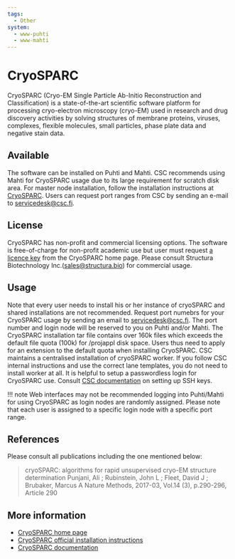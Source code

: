 ```yaml
---
tags:
  - Other
system:
  - www-puhti
  - www-mahti
---
```


# CryoSPARC

CryoSPARC (Cryo-EM Single Particle Ab-Initio Reconstruction and Classification) is a state-of-the-art scientific software platform for processing cryo-electron microscopy (cryo-EM) used in research and drug discovery activities by solving structures of membrane proteins, viruses, complexes, flexible molecules, small particles, phase plate data and negative stain data.


## Available

 The software can be installed on Puhti and Mahti. CSC recommends using Mahti for CryoSPARC usage due to its large requirement for scratch disk area. For master node installation, follow the installation instructions at [CryoSPARC](https://cryosparc.com/docs/reference/install/). Users can request port ranges from CSC by sending an e-mail to <servicedesk@csc.fi>.


## License

CryoSPARC has non-profit and commercial licensing options. The software is free-of-charge for non-profit academic use but user must request [a licence key](https://cryosparc.com/download/) from the CryoSPARC home page. Please consult Structura Biotechnology Inc.(<sales@structura.bio>) for commercial usage.


## Usage

Note that every user needs to install his or her instance of cryoSPARC and shared installations are not recommended. Request port numebrs for your CryoSPARC usage by sending an email to <servicedesk@csc.fi>. The port number and login node will be reserved to you on Puhti and/or Mahti. The CryoSPARC installation tar file contains over 160k files which exceeds the default file quota (100k) for /projappl disk space. Users thus need to apply for an extension to the default quota when installing CryoSPARC. CSC maintains a centralised installation of cryoSPARC worker. If you follow CSC internal instructions and use the correct lane templates, you do not need to install worker at all. It is helpful to setup a passwordless login for CryoSPARC use. Consult  [CSC documentation](../computing/connecting.md) on setting up SSH keys.


!!! note
     Web interfaces may not be recommended logging into Puhti/Mahti 
     for using CryoSPARC as login nodes are randomly assigned. Please note that each user is assigned to a specific login node with a specific port range. 


## References

Please consult all publications including the one mentioned below:

> cryoSPARC: algorithms for rapid unsupervised cryo-EM structure determination
Punjani, Ali ; Rubinstein, John L ; Fleet, David J ; Brubaker, Marcus A
Nature Methods, 2017-03, Vol.14 (3), p.290-296, Article 290


## More information

- [CryoSPARC home page](https://cryosparc.com/)
- [CryoSPARC official installation instructions](https://guide.cryosparc.com/setup-configuration-and-management/how-to-download-install-and-configure)
- [CryoSPARC documentation](https://guide.cryosparc.com/)  
